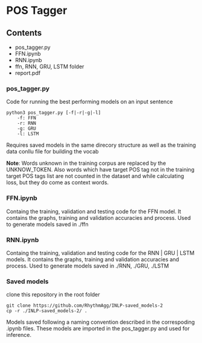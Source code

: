# POS Tagger

## Contents
- pos_tagger.py
- FFN.ipynb
- RNN.ipynb
- ffn, RNN, GRU, LSTM folder
- report.pdf

### pos_tagger.py
Code for running the best performing models on an input sentence

```
python3 pos_tagger.py [-f|-r|-g|-l]
    -f: FFN
    -r: RNN
    -g: GRU
    -l: LSTM
```
Requires saved models in the same direcory structure as well as the training data conllu file for building the vocab

**Note**: Words unknown in the training corpus are replaced by the UNKNOW_TOKEN. Also words which have target POS tag not in the training target POS tags list are not counted in the dataset and while calculating loss, but they do come as context words.

### FFN.ipynb
Containg the training, validation and testing code for the FFN model. It contains the graphs, training and validation accuracies and process. Used to generate models saved in ./ffn 

### RNN.ipynb
Containg the training, validation and testing code for the RNN | GRU | LSTM models. It contains the graphs, training and validation accuracies and process. Used to generate models saved in ./RNN, ./GRU, ./LSTM

### Saved models
clone this repository in the root folder
```
git clone https://github.com/RhythmAgg/INLP-saved_models-2
cp -r ./INLP-saved_models-2/ .
```
Models saved following a naming convention described in the correspoding .ipynb files. These models are imported in the pos_tagger.py and used for inference.